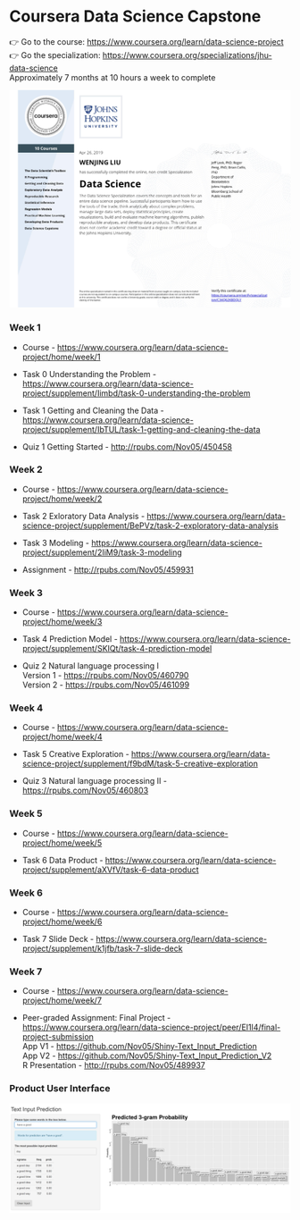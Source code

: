 # Coursera Data Science Capstone

👉 Go to the course: https://www.coursera.org/learn/data-science-project  
👉 Go the specialization: https://www.coursera.org/specializations/jhu-data-science  
 Approximately 7 months at 10 hours a week to complete  

[<img src="https://raw.githubusercontent.com/Nov05/pictures/master/certificates/Coursera%20C34Q62KBDQLY.jpg" width=800>](https://www.coursera.org/account/accomplishments/specialization/C34Q62KBDQLY)  

### Week 1

* Course - https://www.coursera.org/learn/data-science-project/home/week/1

* Task 0 Understanding the Problem - https://www.coursera.org/learn/data-science-project/supplement/Iimbd/task-0-understanding-the-problem

* Task 1 Getting and Cleaning the Data - https://www.coursera.org/learn/data-science-project/supplement/IbTUL/task-1-getting-and-cleaning-the-data

* Quiz 1 Getting Started - http://rpubs.com/Nov05/450458

### Week 2

* Course - https://www.coursera.org/learn/data-science-project/home/week/2

* Task 2 Exloratory Data Analysis - https://www.coursera.org/learn/data-science-project/supplement/BePVz/task-2-exploratory-data-analysis

* Task 3 Modeling - https://www.coursera.org/learn/data-science-project/supplement/2IiM9/task-3-modeling

* Assignment - http://rpubs.com/Nov05/459931

### Week 3

* Course - https://www.coursera.org/learn/data-science-project/home/week/3

* Task 4 Prediction Model - https://www.coursera.org/learn/data-science-project/supplement/SKIQt/task-4-prediction-model

* Quiz 2 Natural language processing I  
  Version 1 - https://rpubs.com/Nov05/460790  
  Version 2 - https://rpubs.com/Nov05/461099

### Week 4

* Course - https://www.coursera.org/learn/data-science-project/home/week/4

* Task 5 Creative Exploration - https://www.coursera.org/learn/data-science-project/supplement/f9bdM/task-5-creative-exploration

* Quiz 3 Natural language processing II - https://rpubs.com/Nov05/460803

### Week 5

* Course - https://www.coursera.org/learn/data-science-project/home/week/5

* Task 6 Data Product - https://www.coursera.org/learn/data-science-project/supplement/aXVfV/task-6-data-product

### Week 6

* Course - https://www.coursera.org/learn/data-science-project/home/week/6

* Task 7 Slide Deck - https://www.coursera.org/learn/data-science-project/supplement/k1jfb/task-7-slide-deck

### Week 7

* Course - https://www.coursera.org/learn/data-science-project/home/week/7

* Peer-graded Assignment: Final Project - https://www.coursera.org/learn/data-science-project/peer/EI1l4/final-project-submission  
  App V1 - https://github.com/Nov05/Shiny-Text_Input_Prediction  
  App V2 - https://github.com/Nov05/Shiny-Text_Input_Prediction_V2  
  R Presentation - http://rpubs.com/Nov05/489937

### Product User Interface 

<img src="https://github.com/Nov05/Coursera-Data_Science-Capstone/blob/master/picture/2019-05-24%2019_16_45-Text%20Input%20Prediction.png">




